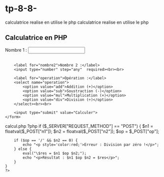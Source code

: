 # tp-8-8-
calculatrice  realise en utilise le php
calculatrice  realise en utilise le php
<!DOCTYPE html>
<html lang="fr">
<head>
    <meta charset="UTF-8">
    <title>Calculatrice PHP</title>
</head>
<body>
    <h2>Calculatrice en PHP</h2>
    <form action="calcul.php" method="post">
        <label for="nombre1">Nombre 1 :</label>
        <input type="number" step="any"  required><br><br>

        <label for="nombre2">Nombre 2 :</label>
        <input type="number" step="any"  required><br><br>

        <label for="operation">Opération :</label>
        <select name="operation">
            <option value="add">Addition (+)</option>
            <option value="sub">Soustraction (-)</option>
            <option value="mul">Multiplication (×)</option>
            <option value="div">Division (÷)</option>
        </select><br><br>

        <input type="submit" value="Calculer">
    </form>
</body>
</html>
calcul.php
?php
    if ($_SERVER["REQUEST_METHOD"] == "POST") {
        $n1 = floatval($_POST["n1"]);
        $n2 = floatval($_POST["n2"]);
        $op = $_POST["op"];

        if ($op == '/' && $n2 == 0) {
            echo "<p style='color:red;'>Erreur : Division par zéro !</p>";
        } else {
            eval("\$res = $n1 $op $n2;");
            echo "<p>Résultat : $n1 $op $n2 = $res</p>";
        }
    }
    ?>
